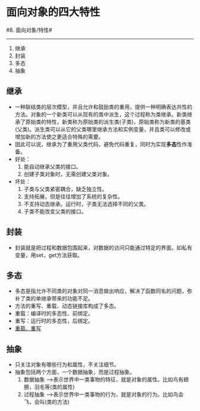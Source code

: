 # 面向对象的四大特性
#8. 面向对象/特性#
- - - -
1. 继承
2. 封装
3. 多态
4. 抽象

## 继承
* 一种联结类的层次模型，并且允许和鼓励类的重用，提供一种明确表达共性的方法。对象的一个新类可以从现有的类中派生，这个过程称为类继承。新类继承了原始类的特性，新类称为原始类的派生类(子类)，原始类称为新类的基类(父类)。派生类可以从它的父类哪里继承方法和实例变量，并且类可以修改或增加新的方法使之更适合特殊的需要。
* 因此可以说，继承为了重用父类代码，避免代码重复，同时为实现**多态**性作准备。
* 好处：
	1. 能自动继承父类的接口。
	2. 创建子类对象时，无需创建父类对象。
* 坏处：
	1. 子类与父类紧密耦合，缺乏独立性。
	2. 支持拓展，但是往往增加了系统的复杂性。
	3. 不支持动态继承。运行时，子类无法选择不同的父类。
	4. 子类不能改变父类的接口。

## 封装
* 封装就是把过程和数据包围起来，对数据的访问只能通过特定的界面。如私有变量，用set，get方法获取。

## 多态
* 多态是指允许不同类的对象对同一消息做出响应，解决了函数同名的问题，弥补了类的单继承带来的功能不足。
* 方法的重写、重载、动态链接库构成了多态。
* 重载：编译时的多态性、前绑定。
* 重写：运行时的多态性，后绑定。
* [重载、重写](bear://x-callback-url/open-note?id=6016363E-25A9-45B9-957A-0F5232F78889-4890-0000E0595843F621)

## 抽象
* 只关注对象有哪些行为和属性，不关注细节。
* 抽象包括两个方面，一个数据抽象，而是过程抽象。
	1. 数据抽象 —>表示世界中一类事物的特征，就是对象的属性。比如鸟有翅膀，羽毛等(类的属性)
	2. 过程抽象 —>表示世界中一类事物的行为，就是对象的行为。比如鸟会飞，会叫(类的方法)

